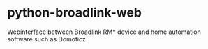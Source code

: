 # python-broadlink-web
Webinterface between Broadlink RM* device and home automation software such as Domoticz
